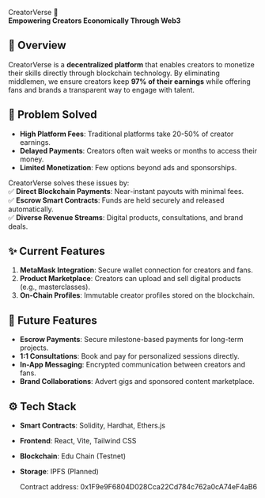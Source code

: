 CreatorVerse 🚀  
**Empowering Creators Economically Through Web3**  

## 🌟 Overview  
CreatorVerse is a **decentralized platform** that enables creators to monetize their skills directly through blockchain technology. By eliminating middlemen, we ensure creators keep **97% of their earnings** while offering fans and brands a transparent way to engage with talent.  

## 🎯 Problem Solved  
- **High Platform Fees**: Traditional platforms take 20-50% of creator earnings.  
- **Delayed Payments**: Creators often wait weeks or months to access their money.  
- **Limited Monetization**: Few options beyond ads and sponsorships.  

CreatorVerse solves these issues by:  
✅ **Direct Blockchain Payments**: Near-instant payouts with minimal fees.  
✅ **Escrow Smart Contracts**: Funds are held securely and released automatically.  
✅ **Diverse Revenue Streams**: Digital products, consultations, and brand deals.  

## ✨ Current Features  
1. **MetaMask Integration**: Secure wallet connection for creators and fans.  
2. **Product Marketplace**: Creators can upload and sell digital products (e.g., masterclasses).  
3. **On-Chain Profiles**: Immutable creator profiles stored on the blockchain.  

## 🚀 Future Features  
- **Escrow Payments**: Secure milestone-based payments for long-term projects.  
- **1:1 Consultations**: Book and pay for personalized sessions directly.  
- **In-App Messaging**: Encrypted communication between creators and fans.  
- **Brand Collaborations**: Advert gigs and sponsored content marketplace.  

## ⚙️ Tech Stack  
- **Smart Contracts**: Solidity, Hardhat, Ethers.js  
- **Frontend**: React, Vite, Tailwind CSS  
- **Blockchain**: Edu Chain (Testnet)  
- **Storage**: IPFS (Planned)

  Contract address: 0x1F9e9F6804D028Cca22Cd784c762a0cA74eF4aB6

